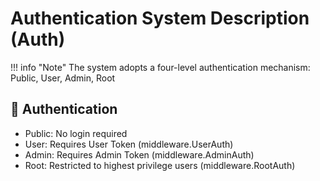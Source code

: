 # Authentication System Description (Auth)

!!! info "Note"
    The system adopts a four-level authentication mechanism: Public, User, Admin, Root

## 🔐 Authentication

- Public: No login required
- User: Requires User Token (middleware.UserAuth)
- Admin: Requires Admin Token (middleware.AdminAuth)
- Root: Restricted to highest privilege users (middleware.RootAuth)
